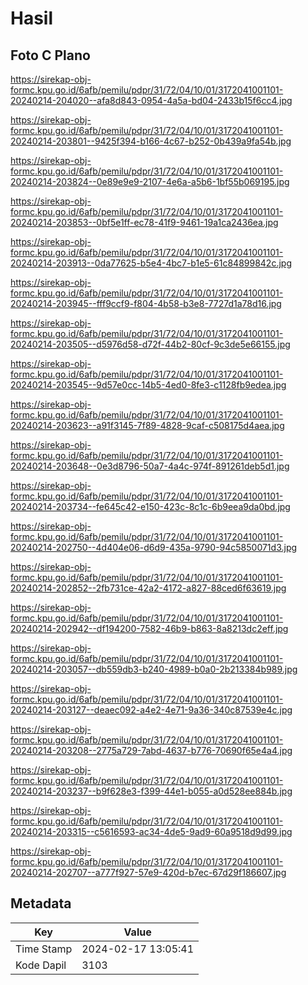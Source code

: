 # Hasil

## Foto C Plano

https://sirekap-obj-formc.kpu.go.id/6afb/pemilu/pdpr/31/72/04/10/01/3172041001101-20240214-204020--afa8d843-0954-4a5a-bd04-2433b15f6cc4.jpg

https://sirekap-obj-formc.kpu.go.id/6afb/pemilu/pdpr/31/72/04/10/01/3172041001101-20240214-203801--9425f394-b166-4c67-b252-0b439a9fa54b.jpg

https://sirekap-obj-formc.kpu.go.id/6afb/pemilu/pdpr/31/72/04/10/01/3172041001101-20240214-203824--0e89e9e9-2107-4e6a-a5b6-1bf55b069195.jpg

https://sirekap-obj-formc.kpu.go.id/6afb/pemilu/pdpr/31/72/04/10/01/3172041001101-20240214-203853--0bf5e1ff-ec78-41f9-9461-19a1ca2436ea.jpg

https://sirekap-obj-formc.kpu.go.id/6afb/pemilu/pdpr/31/72/04/10/01/3172041001101-20240214-203913--0da77625-b5e4-4bc7-b1e5-61c84899842c.jpg

https://sirekap-obj-formc.kpu.go.id/6afb/pemilu/pdpr/31/72/04/10/01/3172041001101-20240214-203945--fff9ccf9-f804-4b58-b3e8-7727d1a78d16.jpg

https://sirekap-obj-formc.kpu.go.id/6afb/pemilu/pdpr/31/72/04/10/01/3172041001101-20240214-203505--d5976d58-d72f-44b2-80cf-9c3de5e66155.jpg

https://sirekap-obj-formc.kpu.go.id/6afb/pemilu/pdpr/31/72/04/10/01/3172041001101-20240214-203545--9d57e0cc-14b5-4ed0-8fe3-c1128fb9edea.jpg

https://sirekap-obj-formc.kpu.go.id/6afb/pemilu/pdpr/31/72/04/10/01/3172041001101-20240214-203623--a91f3145-7f89-4828-9caf-c508175d4aea.jpg

https://sirekap-obj-formc.kpu.go.id/6afb/pemilu/pdpr/31/72/04/10/01/3172041001101-20240214-203648--0e3d8796-50a7-4a4c-974f-891261deb5d1.jpg

https://sirekap-obj-formc.kpu.go.id/6afb/pemilu/pdpr/31/72/04/10/01/3172041001101-20240214-203734--fe645c42-e150-423c-8c1c-6b9eea9da0bd.jpg

https://sirekap-obj-formc.kpu.go.id/6afb/pemilu/pdpr/31/72/04/10/01/3172041001101-20240214-202750--4d404e06-d6d9-435a-9790-94c5850071d3.jpg

https://sirekap-obj-formc.kpu.go.id/6afb/pemilu/pdpr/31/72/04/10/01/3172041001101-20240214-202852--2fb731ce-42a2-4172-a827-88ced6f63619.jpg

https://sirekap-obj-formc.kpu.go.id/6afb/pemilu/pdpr/31/72/04/10/01/3172041001101-20240214-202942--df194200-7582-46b9-b863-8a8213dc2eff.jpg

https://sirekap-obj-formc.kpu.go.id/6afb/pemilu/pdpr/31/72/04/10/01/3172041001101-20240214-203057--db559db3-b240-4989-b0a0-2b213384b989.jpg

https://sirekap-obj-formc.kpu.go.id/6afb/pemilu/pdpr/31/72/04/10/01/3172041001101-20240214-203127--deaec092-a4e2-4e71-9a36-340c87539e4c.jpg

https://sirekap-obj-formc.kpu.go.id/6afb/pemilu/pdpr/31/72/04/10/01/3172041001101-20240214-203208--2775a729-7abd-4637-b776-70690f65e4a4.jpg

https://sirekap-obj-formc.kpu.go.id/6afb/pemilu/pdpr/31/72/04/10/01/3172041001101-20240214-203237--b9f628e3-f399-44e1-b055-a0d528ee884b.jpg

https://sirekap-obj-formc.kpu.go.id/6afb/pemilu/pdpr/31/72/04/10/01/3172041001101-20240214-203315--c5616593-ac34-4de5-9ad9-60a9518d9d99.jpg

https://sirekap-obj-formc.kpu.go.id/6afb/pemilu/pdpr/31/72/04/10/01/3172041001101-20240214-202707--a777f927-57e9-420d-b7ec-67d29f186607.jpg


## Metadata

| Key        | Value               |
| ---------- | ------------------- |
| Time Stamp | 2024-02-17 13:05:41 |
| Kode Dapil | 3103                |



